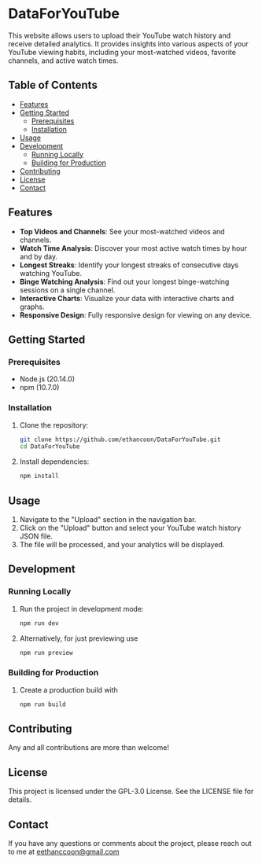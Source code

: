 <!-- omit in toc -->
# DataForYouTube

This website allows users to upload their YouTube watch history and receive detailed analytics. It provides insights into various aspects of your YouTube viewing habits, including your most-watched videos, favorite channels, and active watch times.

<!-- omit in toc -->
## Table of Contents

- [Features](#features)
- [Getting Started](#getting-started)
  - [Prerequisites](#prerequisites)
  - [Installation](#installation)
- [Usage](#usage)
- [Development](#development)
  - [Running Locally](#running-locally)
  - [Building for Production](#building-for-production)
- [Contributing](#contributing)
- [License](#license)
- [Contact](#contact)

## Features

- **Top Videos and Channels**: See your most-watched videos and channels.
- **Watch Time Analysis**: Discover your most active watch times by hour and by day.
- **Longest Streaks**: Identify your longest streaks of consecutive days watching YouTube.
- **Binge Watching Analysis**: Find out your longest binge-watching sessions on a single channel.
- **Interactive Charts**: Visualize your data with interactive charts and graphs.
- **Responsive Design**: Fully responsive design for viewing on any device.

## Getting Started

### Prerequisites

- Node.js (20.14.0)
- npm (10.7.0)

### Installation

1. Clone the repository:
   ```bash
   git clone https://github.com/ethancoon/DataForYouTube.git
   cd DataForYouTube
2. Install dependencies:
   ```bash
   npm install
## Usage

1. Navigate to the "Upload" section in the navigation bar.
2. Click on the "Upload" button and select your YouTube watch history JSON file.
3. The file will be processed, and your analytics will be displayed.

## Development

### Running Locally

1. Run the project in development mode:
   ```bash
   npm run dev
2. Alternatively, for just previewing use
   ```bash
   npm run preview
### Building for Production

1. Create a production build with
   ```bash
   npm run build
## Contributing

Any and all contributions are more than welcome!

## License

This project is licensed under the GPL-3.0 License. See the LICENSE file for details.

## Contact

If you have any questions or comments about the project, please reach out to me at eethanccoon@gmail.com